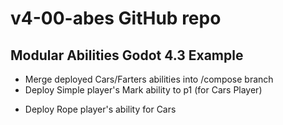 # v4-00-abes GitHub repo 
## Modular Abilities Godot 4.3 Example
- Merge deployed Cars/Farters abilities into /compose branch
- Deploy Simple player's Mark ability to p1 (for Cars Player)
* Deploy Rope player's ability for Cars
